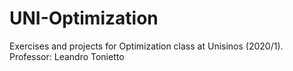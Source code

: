 # UNI-Optimization
Exercises and projects for Optimization class at Unisinos (2020/1). Professor: Leandro Tonietto
